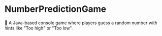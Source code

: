 # NumberPredictionGame
🎲 A Java-based console game where players guess a random number with hints like "Too high" or "Too low".
